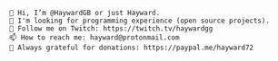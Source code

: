 
    👋 Hi, I’m @HaywardGB or just Hayward.
    👀 I'm looking for programming experience (open source projects).
    🌱 Follow me on Twitch: https://twitch.tv/haywardgg
    📫 How to reach me: hayward@protonmail.com
    🙏 Always grateful for donations: https://paypal.me/hayward72
